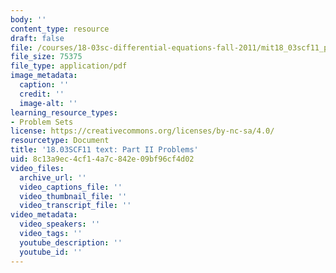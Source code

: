 ```yaml
---
body: ''
content_type: resource
draft: false
file: /courses/18-03sc-differential-equations-fall-2011/mit18_03scf11_ps7_ii_s27q.pdf
file_size: 75375
file_type: application/pdf
image_metadata:
  caption: ''
  credit: ''
  image-alt: ''
learning_resource_types:
- Problem Sets
license: https://creativecommons.org/licenses/by-nc-sa/4.0/
resourcetype: Document
title: '18.03SCF11 text: Part II Problems'
uid: 8c13a9ec-4cf1-4a7c-842e-09bf96cf4d02
video_files:
  archive_url: ''
  video_captions_file: ''
  video_thumbnail_file: ''
  video_transcript_file: ''
video_metadata:
  video_speakers: ''
  video_tags: ''
  youtube_description: ''
  youtube_id: ''
---
```


